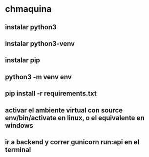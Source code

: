 # chmaquina
## instalar python3
## instalar python3-venv
## instalar pip
## python3 -m venv env
## pip install -r requirements.txt
## activar el ambiente virtual con source env/bin/activate en linux, o el equivalente en windows
## ir a backend y correr gunicorn run:api en el terminal
